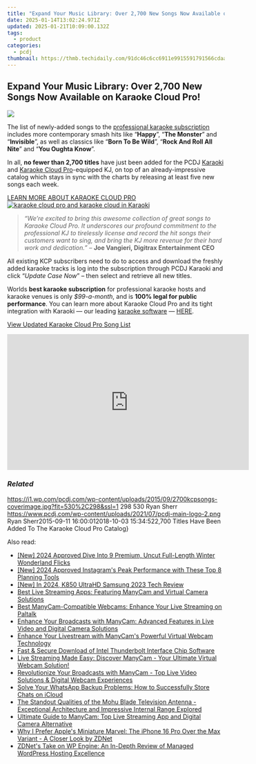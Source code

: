 ```yaml
---
title: "Expand Your Music Library: Over 2,700 New Songs Now Available on Karaoke Cloud Pro!"
date: 2025-01-14T13:02:24.971Z
updated: 2025-01-21T10:09:00.132Z
tags:
  - product
categories:
  - pcdj
thumbnail: https://thmb.techidaily.com/91dc46c6cc6911e9915591791566cdaadd16613fc33817ba0857c51273b662cd.JPG
---
```


## Expand Your Music Library: Over 2,700 New Songs Now Available on Karaoke Cloud Pro!

[![](https://i1.wp.com/pcdj.com/wp-content/uploads/2015/09/2700kcpsongs-coverimage.jpg?resize=530%2C298&ssl=1)](https://i1.wp.com/pcdj.com/wp-content/uploads/2015/09/2700kcpsongs-coverimage.jpg?fit=530%2C298&ssl=1 "2700kcpsongs-coverimage")

The list of newly-added songs to the [professional karaoke subscription](https://tools.techidaily.com/pcdj/products/) includes more contemporary smash hits like “**Happy**”, “**The Monster**” and “**Invisible**”, as well as classics like “**Born To Be Wild**”, “**Rock And Roll All Nite**” and “**You Oughta Know**”.

In all, **no fewer than 2,700 titles** have just been added for the PCDJ [Karaoki](https://tools.techidaily.com/pcdj/products/) and [Karaoke Cloud Pro](https://tools.techidaily.com/pcdj/products/)\-equipped KJ, on top of an already-impressive catalog which stays in sync with the charts by releasing at least five new songs each week.

[LEARN MORE ABOUT KARAOKE CLOUD PRO ![karaoke cloud pro and karaoke cloud in Karaoki](https://i0.wp.com/pcdj.com/wp-content/uploads/2014/06/kc-kcp-karaoki-1.png?fit=300%2C242&ssl=1 "karaoke cloud pro and karaoke cloud in Karaoki")](https://tools.techidaily.com/pcdj/products/)

> _“We’re excited to bring this awesome collection of great songs to Karaoke Cloud Pro. It underscores our profound commitment to the professional KJ to tirelessly license and record the hit songs their customers want to sing, and bring the KJ more revenue for their hard work and dedication.”_ – **Joe Vangieri, Digitrax Entertainment CEO**

All existing KCP subscribers need to do to access and download the freshly added karaoke tracks is log into the subscription through PCDJ Karaoki and click “_Update Case Now_” – then select and retrieve all new titles.

Worlds **best karaoke subscription** for professional karaoke hosts and karaoke venues is only _$99-a-month_, and is **100% legal for public performance**. You can learn more about Karaoke Cloud Pro and its tight integration with Karaoki — our leading [karaoke software](https://tools.techidaily.com/pcdj/products/) — [HERE](https://tools.techidaily.com/pcdj/products/).

[View Updated Karaoke Cloud Pro Song List](https://tools.techidaily.com/pcdj/products/)

<!-- affiliate ads begin -->
<iframe width="560" height="315" src="https://www.youtube.com/embed/gyGoQi7hsZk?si=8OcKcPUj2wSBmVZ1" title="YouTube video player" frameborder="0" allow="accelerometer; autoplay; clipboard-write; encrypted-media; gyroscope; picture-in-picture; web-share" referrerpolicy="strict-origin-when-cross-origin" allowfullscreen></iframe>
<!-- affiliate ads end -->

### _Related_

https://i1.wp.com/pcdj.com/wp-content/uploads/2015/09/2700kcpsongs-coverimage.jpg?fit=530%2C298&ssl=1 298 530 Ryan Sherr https://www.pcdj.com/wp-content/uploads/2021/07/pcdj-main-logo-2.png Ryan Sherr2015-09-11 16:00:012018-10-03 15:34:522,700 Titles Have Been Added To The Karaoke Cloud Pro Catalog}

<ins class="adsbygoogle"
     style="display:block"
     data-ad-format="autorelaxed"
     data-ad-client="ca-pub-7571918770474297"
     data-ad-slot="1223367746"></ins>

<ins class="adsbygoogle"
     style="display:block"
     data-ad-client="ca-pub-7571918770474297"
     data-ad-slot="8358498916"
     data-ad-format="auto"
     data-full-width-responsive="true"></ins>

<span class="atpl-alsoreadstyle">Also read:</span>
<div><ul>
<li><a href="https://youtube-sure.techidaily.com/024-approved-dive-into-9-premium-uncut-full-length-winter-wonderland-flicks/"><u>[New] 2024 Approved Dive Into 9 Premium, Uncut Full-Length Winter Wonderland Flicks</u></a></li>
<li><a href="https://instagram-videos.techidaily.com/new-2024-approved-instagrams-peak-performance-with-these-top-8-planning-tools/"><u>[New] 2024 Approved Instagram's Peak Performance with These Top 8 Planning Tools</u></a></li>
<li><a href="https://article-knowledge.techidaily.com/new-in-2024-k850-ultrahd-samsung-2023-tech-review/"><u>[New] In 2024, K850 UltraHD Samsung 2023 Tech Review</u></a></li>
<li><a href="https://discover-amazing.techidaily.com/best-live-streaming-apps-featuring-manycam-and-virtual-camera-solutions/"><u>Best Live Streaming Apps: Featuring ManyCam and Virtual Camera Solutions</u></a></li>
<li><a href="https://discover-amazing.techidaily.com/best-manycam-compatible-webcams-enhance-your-live-streaming-on-paltalk/"><u>Best ManyCam-Compatible Webcams: Enhance Your Live Streaming on Paltalk</u></a></li>
<li><a href="https://discover-amazing.techidaily.com/enhance-your-broadcasts-with-manycam-advanced-features-in-live-video-and-digital-camera-solutions/"><u>Enhance Your Broadcasts with ManyCam: Advanced Features in Live Video and Digital Camera Solutions</u></a></li>
<li><a href="https://discover-amazing.techidaily.com/enhance-your-livestream-with-manycams-powerful-virtual-webcam-technology/"><u>Enhance Your Livestream with ManyCam's Powerful Virtual Webcam Technology</u></a></li>
<li><a href="https://hardware-updates.techidaily.com/fast-and-secure-download-of-intel-thunderbolt-interface-chip-software/"><u>Fast & Secure Download of Intel Thunderbolt Interface Chip Software</u></a></li>
<li><a href="https://discover-amazing.techidaily.com/1725616810714-live-streaming-made-easy-discover-manycam-your-ultimate-virtual-webcam-solution/"><u>Live Streaming Made Easy: Discover ManyCam - Your Ultimate Virtual Webcam Solution!</u></a></li>
<li><a href="https://discover-amazing.techidaily.com/revolutionize-your-broadcasts-with-manycam-top-live-video-solutions-and-digital-webcam-experiences/"><u>Revolutionize Your Broadcasts with ManyCam - Top Live Video Solutions & Digital Webcam Experiences</u></a></li>
<li><a href="https://fox-that.techidaily.com/solve-your-whatsapp-backup-problems-how-to-successfully-store-chats-on-icloud/"><u>Solve Your WhatsApp Backup Problems: How to Successfully Store Chats on iCloud</u></a></li>
<li><a href="https://buynow-info.techidaily.com/the-standout-qualities-of-the-mohu-blade-television-antenna-exceptional-architecture-and-impressive-internal-range-explored/"><u>The Standout Qualities of the Mohu Blade Television Antenna - Exceptional Architecture and Impressive Internal Range Explored</u></a></li>
<li><a href="https://discover-amazing.techidaily.com/ultimate-guide-to-manycam-top-live-streaming-app-and-digital-camera-alternative/"><u>Ultimate Guide to ManyCam: Top Live Streaming App and Digital Camera Alternative</u></a></li>
<li><a href="https://techno-recovery.techidaily.com/why-i-prefer-apples-miniature-marvel-the-iphone-16-pro-over-the-max-variant-a-closer-look-by-zdnet/"><u>Why I Prefer Apple's Miniature Marvel: The iPhone 16 Pro Over the Max Variant - A Closer Look by ZDNet</u></a></li>
<li><a href="https://some-tips.techidaily.com/zdnets-take-on-wp-engine-an-in-depth-review-of-managed-wordpress-hosting-excellence/"><u>ZDNet's Take on WP Engine: An In-Depth Review of Managed WordPress Hosting Excellence</u></a></li>
</ul></div>

